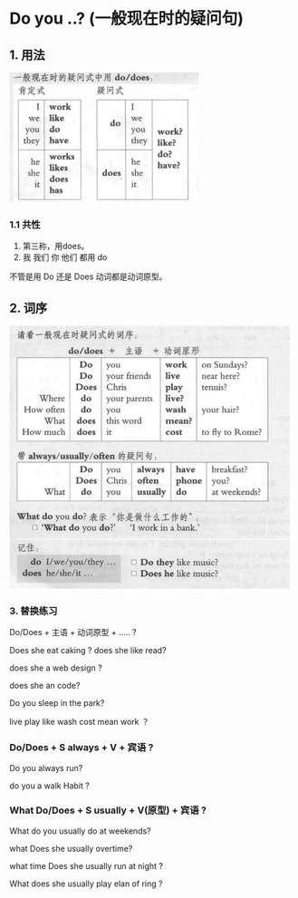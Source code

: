 # Do you ..? (一般现在时的疑问句)

## 1. 用法

<img src="Do%20you%20..%20(%E4%B8%80%E8%88%AC%E7%8E%B0%E5%9C%A8%E6%97%B6%E7%9A%84%E7%96%91%E9%97%AE%E5%8F%A5).assets/image-20220422210634286.png" alt="image-20220422210634286" style="zoom:67%;" />



### 1.1 共性

1. 第三称，用does。
2.  我 我们 你 他们 都用 do  

不管是用 Do 还是 Does 动词都是动词原型。

## 2. 词序

<img src="Do%20you%20..%20(%E4%B8%80%E8%88%AC%E7%8E%B0%E5%9C%A8%E6%97%B6%E7%9A%84%E7%96%91%E9%97%AE%E5%8F%A5).assets/image-20220422212003564.png" alt="image-20220422212003564" style="zoom:67%;" />





### 3. 替换练习

Do/Does + 主语 + 动词原型 + ..... ?

 Does she eat caking ?
does she like read?  

does she a web design ?

does she an code?

Do you sleep in the park?

live play like wash cost mean work ？





### Do/Does + S   always + V + 宾语 ?

Do you always run?

do you a walk Habit ?

### What Do/Does + S   usually + V(原型) + 宾语 ?

What do you usually do at weekends?

what Does she usually overtime? 

what time  Does she usually run at night ?

What does she usually play elan of ring ?



